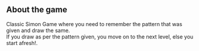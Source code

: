 ## About the game

Classic Simon Game where you need to remember the pattern that was given and draw the same.
<br>
If you draw as per the pattern given, you move on to the next level, else you start afresh!.
